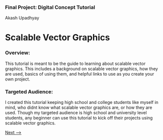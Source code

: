 ### Final Project: Digital Concept Tutorial
Akash Upadhyay

# Scalable Vector Graphics

### **Overview:**
This tutorial is meant to be the guide to learning about scalable vector graphics. This includes a background on scalable vector graphics, how they are used, basics of using them, and helpful links to use as you create your own project.

### **Targeted Audience:**
I created this tutorial keeping high school and college students like myself in mind, who didnt know what scalable vector graphics are, or how they are used. Though my targeted audience is high school and university level students, any beginner can use this tutorial to kick off their projects using scalable vector graphics.

[Next -->](background.md)

